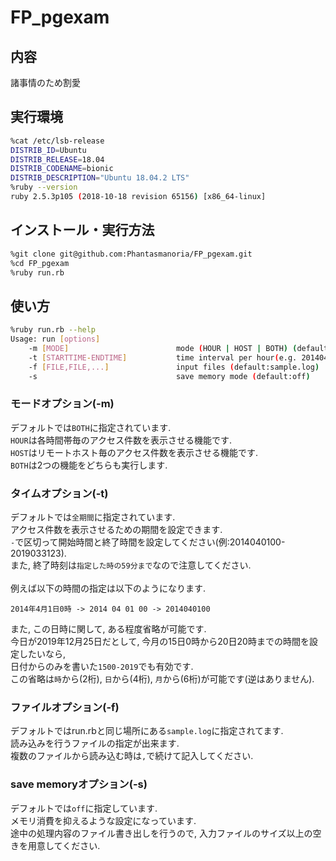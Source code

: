 # FP_pgexam

## 内容

諸事情のため割愛

## 実行環境

```sh
%cat /etc/lsb-release
DISTRIB_ID=Ubuntu
DISTRIB_RELEASE=18.04
DISTRIB_CODENAME=bionic
DISTRIB_DESCRIPTION="Ubuntu 18.04.2 LTS"
%ruby --version
ruby 2.5.3p105 (2018-10-18 revision 65156) [x86_64-linux]
```

## インストール・実行方法

```sh
%git clone git@github.com:Phantasmanoria/FP_pgexam.git
%cd FP_pgexam 
%ruby run.rb
```

## 使い方

```sh
%ruby run.rb --help
Usage: run [options]
    -m [MODE]                        mode (HOUR | HOST | BOTH) (default:BOTH)
    -t [STARTTIME-ENDTIME]           time interval per hour(e.g. 2014040100-2019033123)(def:all)
    -f [FILE,FILE,...]               input files (default:sample.log)
    -s                               save memory mode (default:off)
```

### モードオプション(-m)

デフォルトでは`BOTH`に指定されています.  
`HOUR`は各時間帯毎のアクセス件数を表示させる機能です.  
`HOST`はリモートホスト毎のアクセス件数を表示させる機能です.  
`BOTH`は2つの機能をどちらも実行します.  

### タイムオプション(-t)

デフォルトでは`全期間`に指定されています.  
アクセス件数を表示させるための期間を設定できます.  
`-`で区切って開始時間と終了時間を設定してください(例:2014040100-2019033123).  
また, 終了時刻は`指定した時の59分まで`なので注意してください.  
<br>
例えば以下の時間の指定は以下のようになります.  

```
2014年4月1日0時 -> 2014 04 01 00 -> 2014040100
```

また, この日時に関して, ある程度省略が可能です.  
今日が2019年12月25日だとして, 今月の15日0時から20日20時までの時間を設定したいなら,  
日付からのみを書いた`1500-2019`でも有効です.  
この省略は`時`から(2桁), `日`から(4桁), `月`から(6桁)が可能です(逆はありません).  


### ファイルオプション(-f)

デフォルトではrun.rbと同じ場所にある`sample.log`に指定されてます.  
読み込みを行うファイルの指定が出来ます.  
複数のファイルから読み込む時は`,`で続けて記入してください.  

### save memoryオプション(-s)

デフォルトでは`off`に指定しています.  
メモリ消費を抑えるような設定になっています.  
途中の処理内容のファイル書き出しを行うので, 入力ファイルのサイズ以上の空きを用意してください.  
